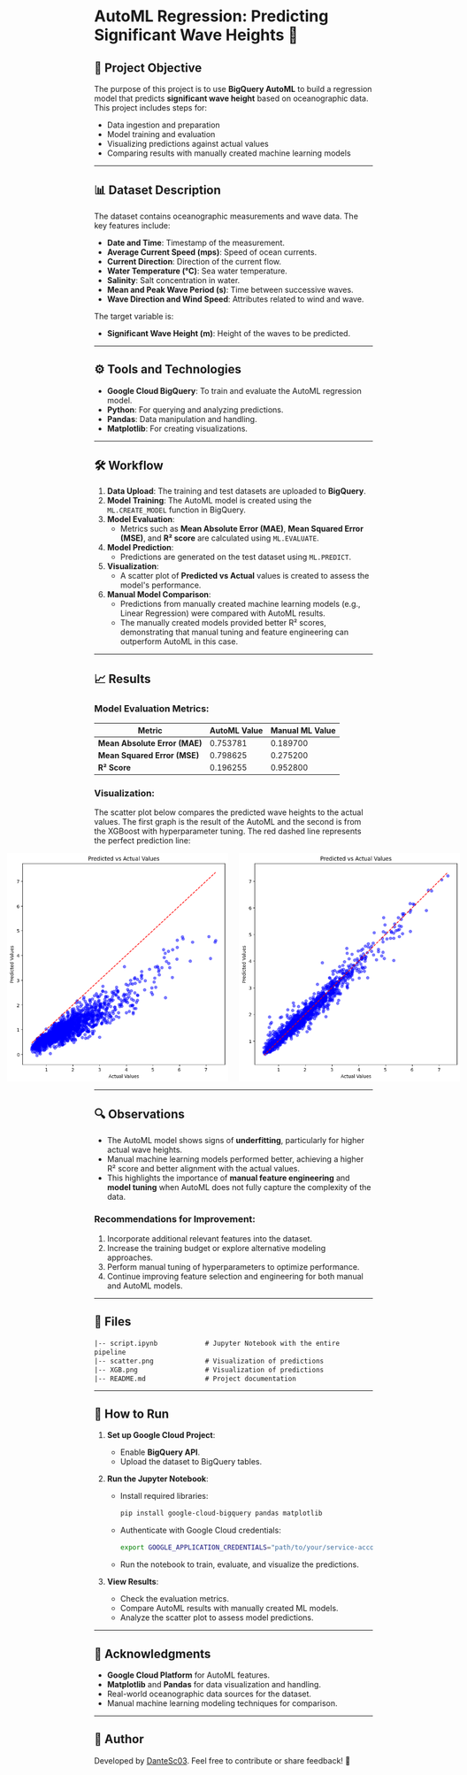 # AutoML Regression: Predicting Significant Wave Heights 🌊

## 📌 Project Objective
The purpose of this project is to use **BigQuery AutoML** to build a regression model that predicts **significant wave height** based on oceanographic data. This project includes steps for:
- Data ingestion and preparation
- Model training and evaluation
- Visualizing predictions against actual values
- Comparing results with manually created machine learning models

---

## 📊 Dataset Description
The dataset contains oceanographic measurements and wave data. The key features include:
- **Date and Time**: Timestamp of the measurement.
- **Average Current Speed (mps)**: Speed of ocean currents.
- **Current Direction**: Direction of the current flow.
- **Water Temperature (°C)**: Sea water temperature.
- **Salinity**: Salt concentration in water.
- **Mean and Peak Wave Period (s)**: Time between successive waves.
- **Wave Direction and Wind Speed**: Attributes related to wind and wave.

The target variable is:
- **Significant Wave Height (m)**: Height of the waves to be predicted.

---

## ⚙️ Tools and Technologies
- **Google Cloud BigQuery**: To train and evaluate the AutoML regression model.
- **Python**: For querying and analyzing predictions.
- **Pandas**: Data manipulation and handling.
- **Matplotlib**: For creating visualizations.

---

## 🛠️ Workflow
1. **Data Upload**: The training and test datasets are uploaded to **BigQuery**.
2. **Model Training**: The AutoML model is created using the `ML.CREATE_MODEL` function in BigQuery.
3. **Model Evaluation**: 
   - Metrics such as **Mean Absolute Error (MAE)**, **Mean Squared Error (MSE)**, and **R² score** are calculated using `ML.EVALUATE`.
4. **Model Prediction**:
   - Predictions are generated on the test dataset using `ML.PREDICT`.
5. **Visualization**:
   - A scatter plot of **Predicted vs Actual** values is created to assess the model's performance.
6. **Manual Model Comparison**:
   - Predictions from manually created machine learning models (e.g., Linear Regression) were compared with AutoML results.
   - The manually created models provided better R² scores, demonstrating that manual tuning and feature engineering can outperform AutoML in this case.

---

## 📈 Results
### Model Evaluation Metrics:
| Metric                        | AutoML Value | Manual ML Value |
|-------------------------------|--------------|----------------|
| **Mean Absolute Error (MAE)** | 0.753781     | 0.189700       |
| **Mean Squared Error (MSE)**  | 0.798625     | 0.275200       |
| **R² Score**                  | 0.196255     | 0.952800       |

### Visualization:
The scatter plot below compares the predicted wave heights to the actual values. The first graph is the result of the AutoML and the second is from the XGBoost with hyperparameter tuning. The red dashed line represents the perfect prediction line:

<div style="display: flex; justify-content: center; gap: 20px;">
    <img src="scatter.png" alt="Scatter Plot: AutoML" width="400px" />
    <img src="XGB.png" alt="Scatter Plot: Manual Model" width="400px" />
</div>

---

## 🔍 Observations
- The AutoML model shows signs of **underfitting**, particularly for higher actual wave heights.
- Manual machine learning models performed better, achieving a higher R² score and better alignment with the actual values.
- This highlights the importance of **manual feature engineering** and **model tuning** when AutoML does not fully capture the complexity of the data.

### Recommendations for Improvement:
1. Incorporate additional relevant features into the dataset.
2. Increase the training budget or explore alternative modeling approaches.
3. Perform manual tuning of hyperparameters to optimize performance.
4. Continue improving feature selection and engineering for both manual and AutoML models.

---

## 📝 Files
```
|-- script.ipynb            # Jupyter Notebook with the entire pipeline
|-- scatter.png             # Visualization of predictions
|-- XGB.png                 # Visualization of predictions
|-- README.md               # Project documentation
```

---

## 🚀 How to Run
1. **Set up Google Cloud Project**:
   - Enable **BigQuery API**.
   - Upload the dataset to BigQuery tables.

2. **Run the Jupyter Notebook**:
   - Install required libraries:
     ```bash
     pip install google-cloud-bigquery pandas matplotlib
     ```
   - Authenticate with Google Cloud credentials:
     ```bash
     export GOOGLE_APPLICATION_CREDENTIALS="path/to/your/service-account.json"
     ```
   - Run the notebook to train, evaluate, and visualize the predictions.

3. **View Results**:
   - Check the evaluation metrics.
   - Compare AutoML results with manually created ML models.
   - Analyze the scatter plot to assess model predictions.

---

## 🤝 Acknowledgments
- **Google Cloud Platform** for AutoML features.
- **Matplotlib** and **Pandas** for data visualization and handling.
- Real-world oceanographic data sources for the dataset.
- Manual machine learning modeling techniques for comparison.

---

## 🌟 Author
Developed by [DanteSc03](https://github.com/DanteSc03). Feel free to contribute or share feedback! 🚀
